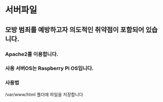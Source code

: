 # 서버파일

## 모방 범죄를 예방하고자 의도적인 취약점이 포함되어 있습니다.

### Apache2를 이용합니다.
### 사용 서버OS는 Raspberry Pi OS입니다.
### 사용법
/var/www/html 폴더에 파일을 저장합니다
